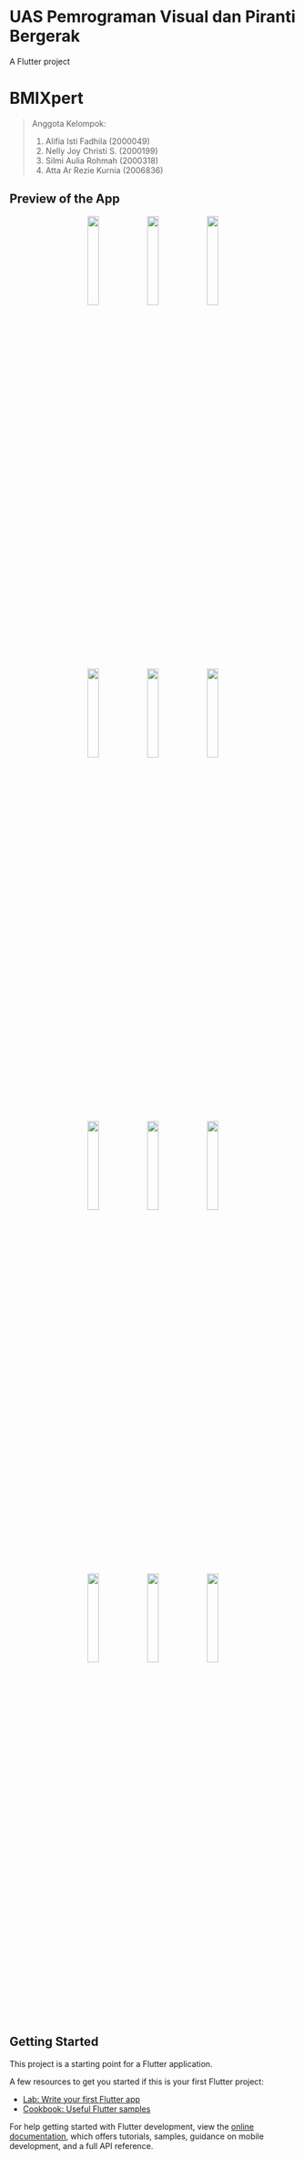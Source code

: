 # UAS Pemrograman Visual dan Piranti Bergerak

A Flutter project


# BMIXpert

> Anggota Kelompok:
> 1. Alifia Isti Fadhila (2000049)
> 2. Nelly Joy Christi S. (2000199)
> 3. Silmi Aulia Rohmah (2000318)
> 4. Atta Ar Rezie Kurnia (2006836)


## Preview of the App


<p align="center">
  <img width=20% height=20% src="https://user-images.githubusercontent.com/99388988/210228172-088124d3-2371-4157-b391-114164e42026.png">
  
  <img width=20% height=20% src="https://user-images.githubusercontent.com/99388988/210228113-6a5c67ad-3f1b-49ee-882d-b59f11c455ef.png">
 
  <img width=20% height=20% src="https://user-images.githubusercontent.com/99388988/210228278-a0c0f2d0-01fd-4947-bd61-63a7050953b7.png">
</p>

<p align="center">
  <img width=20% height=20% src="https://user-images.githubusercontent.com/99388988/210229525-8ae72563-4f70-41ac-884c-c723ec66a22f.png">
  
  <img width=20% height=20% src="https://user-images.githubusercontent.com/99388988/210229544-f4f3ee4c-7665-497b-9b07-2efa95eb6402.png">
 
  <img width=20% height=20% src="https://user-images.githubusercontent.com/99388988/210229565-fc666813-6d77-4d89-a898-a03a68f31a55.png">
</p>

<p align="center">
  <img width=20% height=20% src="https://user-images.githubusercontent.com/99388988/210229734-a489171b-affb-4436-99b0-5a9109d6162d.png">
  
  <img width=20% height=20% src="https://user-images.githubusercontent.com/99388988/210229776-e097ab39-790e-4b2d-a2d8-b9562543fa15.png">
 
  <img width=20% height=20% src="https://user-images.githubusercontent.com/99388988/210229864-2ccf1c33-bbff-496e-982b-37fc18b963d1.png">
</p>

<p align="center">
  <img width=20% height=20% src="https://user-images.githubusercontent.com/99388988/210229888-e132673a-d4d9-4540-974d-f59c0a723af9.png">
  
  <img width=20% height=20% src="https://user-images.githubusercontent.com/99388988/210229938-6f04aec8-83e1-49f4-846f-5c9a4f46efca.png">
 
  <img width=20% height=20% src="https://user-images.githubusercontent.com/99388988/210229959-ca90982a-9178-49f3-91c2-9314a6898b85.png">
</p>


## Getting Started

This project is a starting point for a Flutter application.

A few resources to get you started if this is your first Flutter project:

- [Lab: Write your first Flutter app](https://docs.flutter.dev/get-started/codelab)
- [Cookbook: Useful Flutter samples](https://docs.flutter.dev/cookbook)

For help getting started with Flutter development, view the
[online documentation](https://docs.flutter.dev/), which offers tutorials,
samples, guidance on mobile development, and a full API reference.
